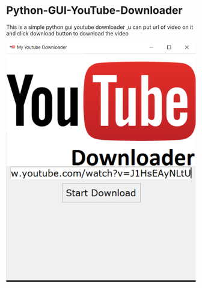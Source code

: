 # Python-GUI-YouTube-Downloader
This is a simple python gui youtube downloader ,u can put url of video on it and click download button to download the video


![](img/pic.png)
